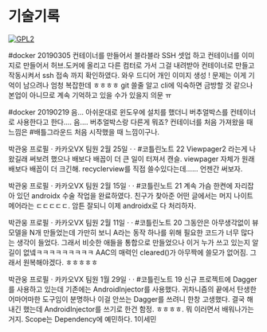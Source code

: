 # 기술기록

[![GPL2](https://img.shields.io/badge/license-GPL2-yellowgreen.svg)](https://github.com/parkkw09/parkSync/edit/master/LICENSE)


#docker 20190305
컨테이너를 만들어서 블라블라 SSH 셋업 하고 컨테이너를 이미지로 만들어서 허브.도커에 올리고 다른 컴터로 가서 그걸 내려받아 컨테이너로 만들고 작동시켜서 ssh 접속 까지 확인하였다. 와우 드디어 개인 이미지 생성 ! 문제는 이게 기억이 남으려나 엄청 복잡한데 ㅎㅎㅎㅎ git 쓸줄 알고 cli에 익숙하면 금방할 것 같으나 본업이 아니므로 계속 기억하고 있을 수가 있을지 의문 ㅠ

#docker 20190219
음... 아쉬운대로 윈도우에 설치를 했더니 버추얼박스를 컨테이너로 사용한다고 한다.... 음.... 버추얼박스랑 다른게 뭐죠? 컨테이너를 처음 가져왔을 때 느낌은 #배틀그라운드 처음 시작했을 때 느낌이구나.

박관웅
프로필 · 카카오VX 팀원
2월 25일 ·  · #코틀린노트 22 Viewpager2 라는게 나왔길래 써보려 했으나 배보다 배꼽이 더 큰 일이 터져서 캔슬. viewpager 자체가 원래 배보다 배꼽이 더 크긴해. recyclerview를 직접 쓸수있다는데...... 언젠간 써보자.

박관웅
프로필 · 카카오VX 팀원
2월 15일 ·  · #코틀린노트 21 계속 가슴 한켠에 자리잡아 있던 androidx 수술 작업을 완료하였다. 친구가 찾아준 어떤 글에서는 머지 나이트메어라는 ㄷㄷㄷㄷㄷ. 암튼 잘되니 이제 androidx로 다 처리하자.

박관웅
프로필 · 카카오VX 팀원
2월 11일 ·  · #코틀린노트 20 그동안은 아무생각없이 뷰모델을 N개 만들었는데 가만히 보니 A라는 동작 하나를 위해 필요한 코드가 너무 많다는 생각이 들었다. 그래서 비슷한 애들을 통합으로 만들었으나 이거 누가 쓰고 있는지 알길이 없넼ㅋㅋㅋㅋㅋㅋㅋㅋㅋ AAC의 매력인 cleared()가 아무짝에 쓸모가 없어짐. 그래서 원복해야겠다. ㅎㅎㅎㅎㅎ

박관웅
프로필 · 카카오VX 팀원
1월 29일 ·  · #코틀린노트 19 신규 프로젝트에 Dagger를 사용하고 있는데 기존에는 AndroidInjector를 사용했다. 귀차니즘의 끝에서 탄생한 어마어마한 도구임이 분명하나 이걸 안쓰는 Dagger를 쓰려니 한창 고생했다. 결국 해내긴 했는데 AndroidInjector를 쓰기로 한건 함정. ㅎㅎㅎㅎ. 뭐 이러면서 배워나가는거지. Scope는 Dependency에 예민하다.
1이세민


